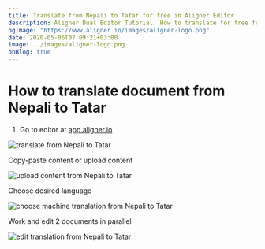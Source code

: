 ```yaml
---
title: Translate from Nepali to Tatar for free in Aligner Editor
description: Aligner Dual Editor Tutorial. How to translate for free from Nepali to Tatar. Aligner is multilingual document management platform. 
ogImage: "https://www.aligner.io/images/aligner-logo.png"
date: 2020-05-06T07:09:21+03:00
image: ../images/aligner-logo.png
onBlog: true
---
```


# How to translate document from Nepali to Tatar

1. Go to editor at [app.aligner.io](https://app.aligner.io "Aligner App web page")

![translate from Nepali to Tatar](../aligner-blank-editor.png "translate from Nepali to Tatar")

Copy-paste content or upload content

![upload content from Nepali to Tatar](../aligner-uploaded-document.png "upload content from Nepali to Tatar")

Choose desired language

![choose machine translation from Nepali to Tatar](../aligner-language-dropdown.png "choose machine translation from Nepali to Tatar")

Work and edit 2 documents in parallel

![edit translation from Nepali to Tatar](../aligner-double-sitded-editor.png "edit translation from Nepali to Tatar")

